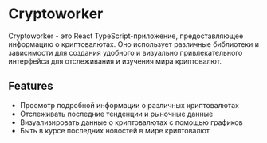 # Cryptoworker


Cryptoworker - это React TypeScript-приложение, предоставляющее информацию о криптовалютах. Оно использует различные библиотеки и зависимости для создания удобного и визуально привлекательного интерфейса для отслеживания и изучения мира криптовалют.

## Features

- Просмотр подробной информации о различных криптовалютах
- Отслеживать последние тенденции и рыночные данные
- Визуализировать данные о криптовалютах с помощью графиков
- Быть в курсе последних новостей в мире криптовалют


